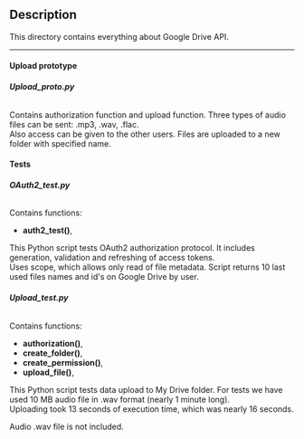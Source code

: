 ## Description

This directory contains everything about Google Drive API.

----

#### **Upload prototype** 

###### **Upload_proto.py**

Contains authorization function and upload function. 
Three types of audio files can be sent: .mp3, .wav, .flac.   
Also access can be given to the other users. Files are uploaded to a new folder with specified name.

#### **Tests**

###### **OAuth2_test.py**

Contains functions:
- **auth2_test()**, 

This Python script tests OAuth2 authorization protocol. It includes generation, validation and refreshing of access tokens.  
Uses scope, which allows only read of file metadata. Script returns 10 last used files names and id's on Google Drive by user.

###### **Upload_test.py**

Contains functions:  
- **authorization()**,
- **create_folder()**,
- **create_permission()**, 
- **upload_file()**,

This Python script tests data upload to My Drive folder. For tests we have used 10 MB audio file in .wav format (nearly 1 minute long).  
Uploading took 13 seconds of execution time, which was nearly 16 seconds.

Audio .wav file is not included.

